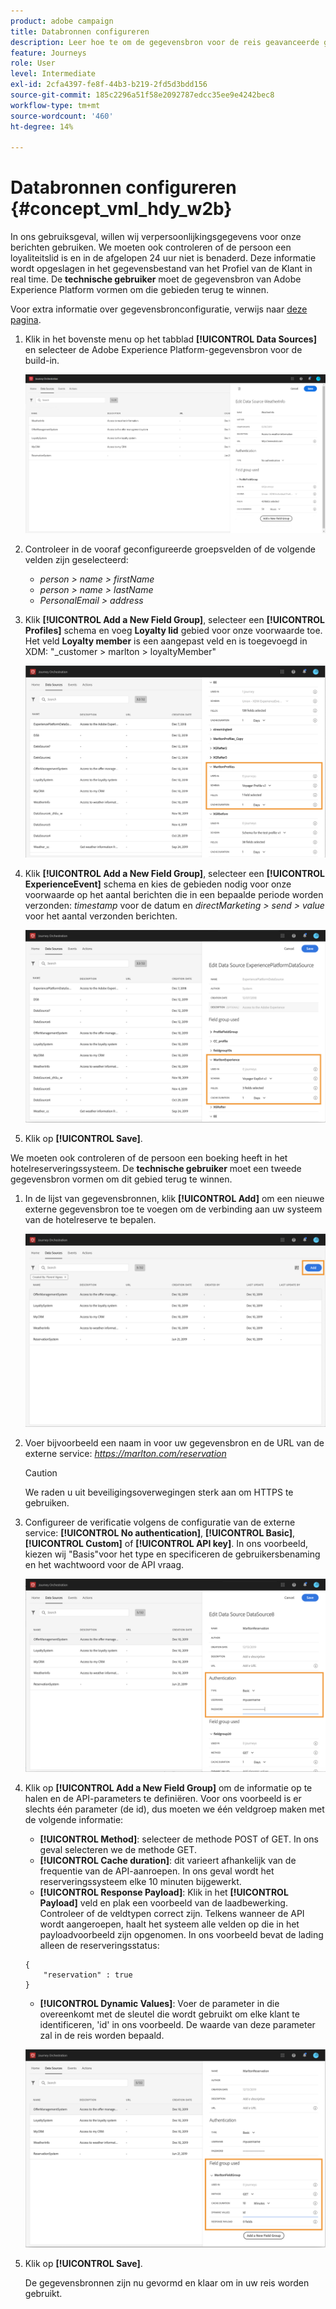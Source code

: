 ```yaml
---
product: adobe campaign
title: Databronnen configureren
description: Leer hoe te om de gegevensbron voor de reis geavanceerde gebruiksgeval te vormen
feature: Journeys
role: User
level: Intermediate
exl-id: 2cfa4397-fe8f-44b3-b219-2fd5d3bdd156
source-git-commit: 185c2296a51f58e2092787edcc35ee9e4242bec8
workflow-type: tm+mt
source-wordcount: '460'
ht-degree: 14%

---
```


# Databronnen configureren {#concept_vml_hdy_w2b}

In ons gebruiksgeval, willen wij verpersoonlijkingsgegevens voor onze berichten gebruiken. We moeten ook controleren of de persoon een loyaliteitslid is en in de afgelopen 24 uur niet is benaderd. Deze informatie wordt opgeslagen in het gegevensbestand van het Profiel van de Klant in real time. De **technische gebruiker** moet de gegevensbron van Adobe Experience Platform vormen om die gebieden terug te winnen.

Voor extra informatie over gegevensbronconfiguratie, verwijs naar [deze pagina](../datasource/about-data-sources.md).

1. Klik in het bovenste menu op het tabblad **[!UICONTROL Data Sources]** en selecteer de Adobe Experience Platform-gegevensbron voor de build-in.

   ![](../assets/journey23.png)

1. Controleer in de vooraf geconfigureerde groepsvelden of de volgende velden zijn geselecteerd:

   * _person > name > firstName_
   * _person > name > lastName_
   * _PersonalEmail > address_

1. Klik **[!UICONTROL Add a New Field Group]**, selecteer een **[!UICONTROL Profiles]** schema en voeg **Loyalty lid** gebied voor onze voorwaarde toe. Het veld **Loyalty member** is een aangepast veld en is toegevoegd in XDM: &quot;_customer > marlton > loyaltyMember&quot;

   ![](../assets/journeyuc2_6.png)

1. Klik **[!UICONTROL Add a New Field Group]**, selecteer een **[!UICONTROL ExperienceEvent]** schema en kies de gebieden nodig voor onze voorwaarde op het aantal berichten die in een bepaalde periode worden verzonden: _timestamp_ voor de datum en _directMarketing > send > value_ voor het aantal verzonden berichten.

   ![](../assets/journeyuc2_7.png)

1. Klik op **[!UICONTROL Save]**.

We moeten ook controleren of de persoon een boeking heeft in het hotelreserveringssysteem. De **technische gebruiker** moet een tweede gegevensbron vormen om dit gebied terug te winnen.

1. In de lijst van gegevensbronnen, klik **[!UICONTROL Add]** om een nieuwe externe gegevensbron toe te voegen om de verbinding aan uw systeem van de hotelreserve te bepalen.

   ![](../assets/journeyuc2_9.png)

1. Voer bijvoorbeeld een naam in voor uw gegevensbron en de URL van de externe service: _https://marlton.com/reservation_

   >[!CAUTION]
   >
   >We raden u uit beveiligingsoverwegingen sterk aan om HTTPS te gebruiken.

1. Configureer de verificatie volgens de configuratie van de externe service: **[!UICONTROL No authentication]**, **[!UICONTROL Basic]**, **[!UICONTROL Custom]** of **[!UICONTROL API key]**. In ons voorbeeld, kiezen wij &quot;Basis&quot;voor het type en specificeren de gebruikersbenaming en het wachtwoord voor de API vraag.

   ![](../assets/journeyuc2_10.png)

1. Klik op **[!UICONTROL Add a New Field Group]** om de informatie op te halen en de API-parameters te definiëren. Voor ons voorbeeld is er slechts één parameter (de id), dus moeten we één veldgroep maken met de volgende informatie:

   * **[!UICONTROL Method]**: selecteer de methode POST of GET. In ons geval selecteren we de methode GET.
   * **[!UICONTROL Cache duration]**: dit varieert afhankelijk van de frequentie van de API-aanroepen. In ons geval wordt het reserveringssysteem elke 10 minuten bijgewerkt.
   * **[!UICONTROL Response Payload]**: Klik in het  **[!UICONTROL Payload]** veld en plak een voorbeeld van de laadbewerking. Controleer of de veldtypen correct zijn. Telkens wanneer de API wordt aangeroepen, haalt het systeem alle velden op die in het payloadvoorbeeld zijn opgenomen. In ons voorbeeld bevat de lading alleen de reserveringsstatus:

   ```
   {
       "reservation" : true
   }
   ```

   * **[!UICONTROL Dynamic Values]**: Voer de parameter in die overeenkomt met de sleutel die wordt gebruikt om elke klant te identificeren, &#39;id&#39; in ons voorbeeld. De waarde van deze parameter zal in de reis worden bepaald.

   ![](../assets/journeyuc2_11.png)

1. Klik op **[!UICONTROL Save]**.

   De gegevensbronnen zijn nu gevormd en klaar om in uw reis worden gebruikt.
